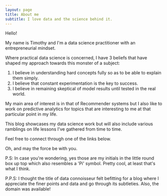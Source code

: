 ```yaml
---
layout: page
title: About me
subtitle: I love data and the science behind it.
---
```


Hello!

My name is Timothy and I'm a data science practitioner with an entrepreneurial mindset.

Where practical data science is concerned, I have 3 beliefs that have shaped my approach towards this monster of a subject:

1. I believe in understanding hard concepts fully so as to be able to explain them simply.
2. I believe that constant experimentation is the key to success.
3. I believe in remaining skeptical of model results until tested in the real world.

My main area of interest is in that of Recommender systems but I also like to work on predictive analytics for topics that are interesting to me at that particular point in my life.

This blog showcases my data science work but will also include various ramblings on life lessons I've gathered from time to time.

Feel free to connect through one of the links below.

Oh, and may the force be with you.

P.S: In case you're wondering, yes those are my initials in the little round box up top which also resembles a 'Pi' symbol. Pretty cool, at least that's what I think.

P.P.S: I thought the title of data connoisseur felt befitting for a blog where I appreciate the finer points and data and go through its subtleties. Also, the domain was available!


